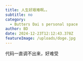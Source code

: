 ```yaml
---
title: 人生好艰难啊。。
subtitle: no
category:
  - Butters Dai s personal space
author: BD
date: 2024-12-23T12:12:43.378Z
featureImage: /uploads/doge.jpg
---
```

代码一直调不出来，好难受